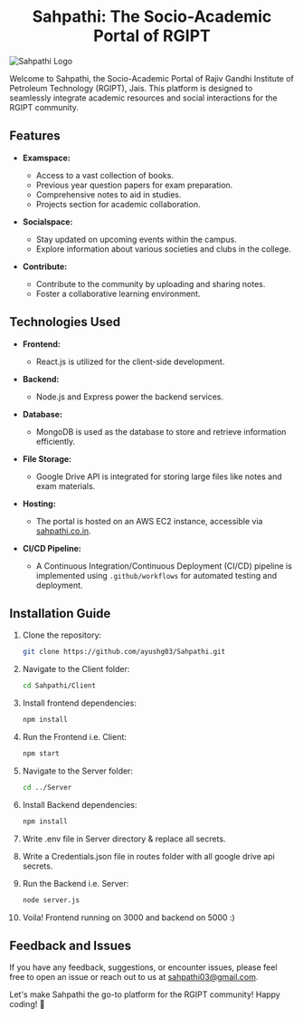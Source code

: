 # <div align="center">Sahpathi: The Socio-Academic Portal of RGIPT</div>

![Sahpathi Logo](https://drive.google.com/uc?export=view&id=1CfuZjhKTijTvukPivq_xM0Eoh6HXAkTG)

Welcome to Sahpathi, the Socio-Academic Portal of Rajiv Gandhi Institute of Petroleum Technology (RGIPT), Jais. This platform is designed to seamlessly integrate academic resources and social interactions for the RGIPT community.

## Features

- **Examspace:**
  - Access to a vast collection of books.
  - Previous year question papers for exam preparation.
  - Comprehensive notes to aid in studies.
  - Projects section for academic collaboration.

- **Socialspace:**
  - Stay updated on upcoming events within the campus.
  - Explore information about various societies and clubs in the college.

- **Contribute:**
  - Contribute to the community by uploading and sharing notes.
  - Foster a collaborative learning environment.

## Technologies Used

- **Frontend:**
  - React.js is utilized for the client-side development.

- **Backend:**
  - Node.js and Express power the backend services.

- **Database:**
  - MongoDB is used as the database to store and retrieve information efficiently.

- **File Storage:**
  - Google Drive API is integrated for storing large files like notes and exam materials.

- **Hosting:**
  - The portal is hosted on an AWS EC2 instance, accessible via [sahpathi.co.in](http://sahpathi.co.in).

- **CI/CD Pipeline:**
  - A Continuous Integration/Continuous Deployment (CI/CD) pipeline is implemented using `.github/workflows` for automated testing and deployment.


## Installation Guide

1. Clone the repository:
   ```bash
   git clone https://github.com/ayushg03/Sahpathi.git

2. Navigate to the Client folder:
   ```bash
   cd Sahpathi/Client

3. Install frontend dependencies:
   ```bash
   npm install

4. Run the Frontend i.e. Client:
   ```bash
   npm start

5. Navigate to the Server folder:
   ```bash
   cd ../Server

6. Install Backend dependencies:
   ```bash
   npm install

7. Write .env file in Server directory & replace all secrets.

8. Write a Credentials.json file in routes folder with all google drive api secrets.

9. Run the Backend i.e. Server:
   ```bash
   node server.js

10. Voila! Frontend running on 3000 and backend on 5000 :)


## Feedback and Issues    

If you have any feedback, suggestions, or encounter issues, please feel free to open an issue or reach out to us at sahpathi03@gmail.com.

Let's make Sahpathi the go-to platform for the RGIPT community! Happy coding! 🚀

 
   
